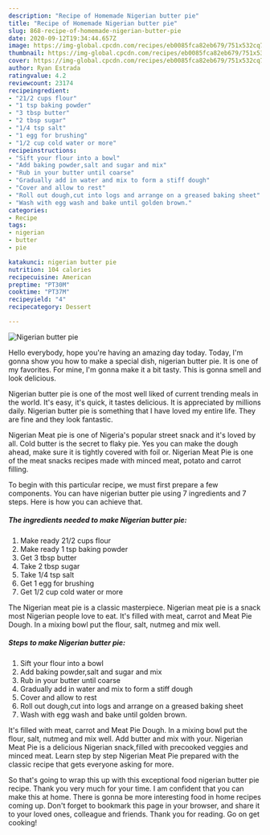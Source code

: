 ```yaml
---
description: "Recipe of Homemade Nigerian butter pie"
title: "Recipe of Homemade Nigerian butter pie"
slug: 868-recipe-of-homemade-nigerian-butter-pie
date: 2020-09-12T19:34:44.657Z
image: https://img-global.cpcdn.com/recipes/eb0085fca82eb679/751x532cq70/nigerian-butter-pie-recipe-main-photo.jpg
thumbnail: https://img-global.cpcdn.com/recipes/eb0085fca82eb679/751x532cq70/nigerian-butter-pie-recipe-main-photo.jpg
cover: https://img-global.cpcdn.com/recipes/eb0085fca82eb679/751x532cq70/nigerian-butter-pie-recipe-main-photo.jpg
author: Ryan Estrada
ratingvalue: 4.2
reviewcount: 23174
recipeingredient:
- "21/2 cups flour"
- "1 tsp baking powder"
- "3 tbsp butter"
- "2 tbsp sugar"
- "1/4 tsp salt"
- "1 egg for brushing"
- "1/2 cup cold water or more"
recipeinstructions:
- "Sift your flour into a bowl"
- "Add baking powder,salt and sugar and mix"
- "Rub in your butter until coarse"
- "Gradually add in water and mix to form a stiff dough"
- "Cover and allow to rest"
- "Roll out dough,cut into logs and arrange on a greased baking sheet"
- "Wash with egg wash and bake until golden brown."
categories:
- Recipe
tags:
- nigerian
- butter
- pie

katakunci: nigerian butter pie 
nutrition: 104 calories
recipecuisine: American
preptime: "PT30M"
cooktime: "PT37M"
recipeyield: "4"
recipecategory: Dessert

---
```



![Nigerian butter pie](https://img-global.cpcdn.com/recipes/eb0085fca82eb679/751x532cq70/nigerian-butter-pie-recipe-main-photo.jpg)

Hello everybody, hope you're having an amazing day today. Today, I'm gonna show you how to make a special dish, nigerian butter pie. It is one of my favorites. For mine, I'm gonna make it a bit tasty. This is gonna smell and look delicious.

Nigerian butter pie is one of the most well liked of current trending meals in the world. It's easy, it's quick, it tastes delicious. It is appreciated by millions daily. Nigerian butter pie is something that I have loved my entire life. They are fine and they look fantastic.

Nigerian Meat pie is one of Nigeria&#39;s popular street snack and it&#39;s loved by all. Cold butter is the secret to flaky pie. Yes you can make the dough ahead, make sure it is tightly covered with foil or. Nigerian Meat Pie is one of the meat snacks recipes made with minced meat, potato and carrot filling.


To begin with this particular recipe, we must first prepare a few components. You can have nigerian butter pie using 7 ingredients and 7 steps. Here is how you can achieve that.

<!--inarticleads1-->

##### The ingredients needed to make Nigerian butter pie:

1. Make ready 21/2 cups flour
1. Make ready 1 tsp baking powder
1. Get 3 tbsp butter
1. Take 2 tbsp sugar
1. Take 1/4 tsp salt
1. Get 1 egg for brushing
1. Get 1/2 cup cold water or more


The Nigerian meat pie is a classic masterpiece. Nigerian meat pie is a snack most Nigerian people love to eat. It&#39;s filled with meat, carrot and Meat Pie Dough. In a mixing bowl put the flour, salt, nutmeg and mix well. 

<!--inarticleads2-->

##### Steps to make Nigerian butter pie:

1. Sift your flour into a bowl
1. Add baking powder,salt and sugar and mix
1. Rub in your butter until coarse
1. Gradually add in water and mix to form a stiff dough
1. Cover and allow to rest
1. Roll out dough,cut into logs and arrange on a greased baking sheet
1. Wash with egg wash and bake until golden brown.


It&#39;s filled with meat, carrot and Meat Pie Dough. In a mixing bowl put the flour, salt, nutmeg and mix well. Add butter and mix with your. Nigerian Meat Pie is a delicious Nigerian snack,filled with precooked veggies and minced meat. Learn step by step Nigerian Meat Pie prepared with the classic recipe that gets everyone asking for more. 

So that's going to wrap this up with this exceptional food nigerian butter pie recipe. Thank you very much for your time. I am confident that you can make this at home. There is gonna be more interesting food in home recipes coming up. Don't forget to bookmark this page in your browser, and share it to your loved ones, colleague and friends. Thank you for reading. Go on get cooking!
